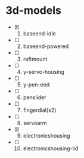 # 3d-models

- [x] 1. baseend-idle
- [ ] 2. baseend-powered
- [ ] 3. raftmount
- [ ] 4. y-servo-housing
- [ ] 5. y-pen-end
- [ ] 6. penslider
- [ ] 7. fingerdial(x2)
- [ ] 8. servoarm
- [x] 9. electronicshousing
- [ ] 10. electronicshousing-lid
